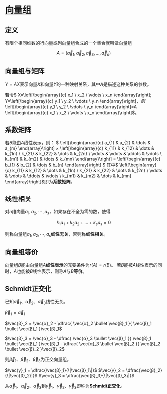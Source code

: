 <link rel='stylesheet' href='../../style/index.css'>
<script src='../../style/index.js'></script>

# [向量组](./index.html)

## 定义

有限个相同维数的行向量或列向量组合成的一个集合就叫做向量组

$$A=(\vec{a}_1, \vec{a}_2, \vec{a}_3, \dots, \vec{a}_n)$$

## 向量组与矩阵

$Y=AX$表示向量$X$和向量$Y$的一种映射关系，其中$A$是描述这种关系的参数。

若令$
    X=\left[\begin{array}{c} x_1 \\ x_2 \\ \vdots  \\ x_n \end{array}\right];
    Y=\left[\begin{array}{c} y_1 \\ y_2 \\ \vdots  \\ y_n \end{array}\right]$，则$
    \left[\begin{array}{c} y_1 \\ y_2 \\ \vdots  \\ y_n \end{array}\right]=A
    \left[\begin{array}{c} x_1 \\ x_2 \\ \vdots  \\ x_n \end{array}\right]$。

## 系数矩阵

若$B$能由$A$线性表示，则：
$
    \left[\begin{array}{c}
        a_{1} & a_{2} & \dots  & a_{m}
    \end{array}\right]
    ×
    \left[\begin{array}{c}
        k_{11} & k_{12} & \dots  & k_{1n}
    \\  k_{21} & k_{22} & \dots  & k_{2n}
    \\  \vdots & \vdots & \ddots & \vdots
    \\  k_{m1} & k_{m2} & \dots  & k_{mn}
    \end{array}\right]
    =
    \left[\begin{array}{c}
        b_{1} & b_{2} & \dots  & b_{n}
    \end{array}\right]
$
其中$
    \left[\begin{array}{c}
        k_{11} & k_{12} & \dots  & k_{1n}
    \\  k_{21} & k_{22} & \dots  & k_{2n}
    \\  \vdots & \vdots & \ddots & \vdots
    \\  k_{m1} & k_{m2} & \dots  & k_{mn}
    \end{array}\right]$即为**系数矩阵**。

## 线性相关

对$n$维向量$a_1,a_2,\cdots,a_s$，如果存在不全为零的数，使得

$$k_1a_1+k_2a_2+\dots+k_sa_s=0$$

则称向量组$a_1,a_2,\cdots,a_s$**线性无关**，否则称**线性相关**。

## 向量组等价

向量组$B$能由向量组$A$**线性表示**的充要条件为$r(A) = r(B)$。
若$B$能被$A$线性表示的同时，$A$也能被$B$线性表示，则称$A$与$B$**等价**。

## Schmidt正交化

已知$\vec{α}_1$、$\vec{α}_2$、$\vec{α}_3$线性无关。

$\vec{β}_1 = \vec{α}_1$

$\vec{β}_2 = \vec{α}_2 - 
\dfrac{
    \vec{α}_2 \bullet \vec{β}_1
}{
    \vec{β}_1 \bullet \vec{β}_1
}\vec{β}_1$

$\vec{β}_3 = \vec{α}_3 - 
\dfrac{
    \vec{α}_3 \bullet \vec{β}_1
}{
    \vec{β}_1 \bullet \vec{β}_1
}\vec{β}_1 - 
\dfrac{
    \vec{α}_3 \bullet \vec{β}_2
}{
    \vec{β}_2 \bullet \vec{β}_2
}\vec{β}_2$

则$\vec{β}_1$、$\vec{β}_2$、$\vec{β}_3$为正交向量组。

$\vec{γ}_1 = \dfrac{\vec{β}_1}{\|\vec{β}_1\|}$
$\vec{γ}_2 = \dfrac{\vec{β}_2}{\|\vec{β}_2\|}$
$\vec{γ}_3 = \dfrac{\vec{β}_3}{\|\vec{β}_3\|}$

从$\vec{α}_1$、$\vec{α}_2$、$\vec{α}_3$到$\vec{γ}_1$、$\vec{γ}_2$、$\vec{γ}_3$即称为**Schmidt正交化**。